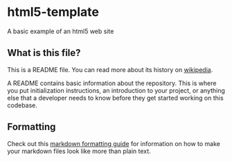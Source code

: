 # html5-template
A basic example of an html5 web site

## What is this file?
This is a README file. You can read more about its history on [wikipedia](https://en.wikipedia.org/wiki/README).

A README contains basic information about the repository. This is where you put initialization instructions,
an introduction to your project, or anything else that a developer needs to know before they get started
working on this codebase.

## Formatting
Check out this [markdown formatting guide](https://www.markdownguide.org/basic-syntax) for information on how to
make your markdown files look like more than plain text.